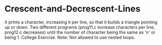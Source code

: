 # Crescent-and-Decrescent-Lines
It prints a character, increasing it per line, so that it builds a triangle pointing up or down.
Two different programs (prog11.c increase characters per line, prog12.c decreases) until the number of character being the same as 'n' or being 1.
College Exercise.
Note: Not allowed to use nested loops.
